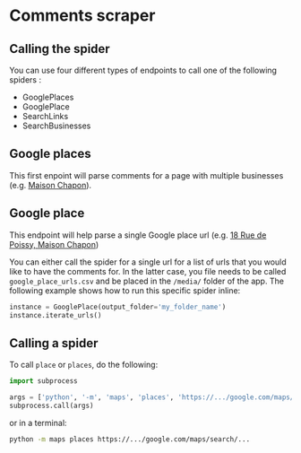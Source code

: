 # Comments scraper

## Calling the spider

You can use four different types of endpoints to call one of the following spiders :
* GooglePlaces
* GooglePlace
* SearchLinks
* SearchBusinesses

## Google places

This first enpoint will parse comments for a page with multiple businesses (e.g. [Maison Chapon](https://www.google.com/maps/search/maison+chapon/@48.8252496,2.2837276,11.92z?entry=ttu)).


## Google place

This endpoint will help parse a single Google place url (e.g. [18 Rue de Poissy, Maison Chapon](https://www.google.com/maps/place/Chocolat+Chapon/@48.8973502,2.0882916,17z/data=!4m15!1m8!3m7!1s0x47e6882de959a627:0x52a8c365babfeeed!2s18+Rue+de+Poissy,+78100+Saint-Germain-en-Laye!3b1!8m2!3d48.8973467!4d2.0908665!16s%2Fg%2F11c3q3x11y!3m5!1s0x47e689f6f8cf3925:0x9ab72e2475c1a6d0!8m2!3d48.8973467!4d2.0908665!16s%2Fg%2F11vjmvncpn?entry=ttu)) 

You can either call the spider for a single url for a list of urls that you would like to have the comments for. In the latter case, you file needs to be called `google_place_urls.csv` and be placed in the `/media/` folder of the app. The following example shows how to run this specific spider inline:

```python
instance = GooglePlace(output_folder='my_folder_name')
instance.iterate_urls()
```


## Calling a spider

To call `place` or `places`, do the following:

```python
import subprocess

args = ['python', '-m', 'maps', 'places', 'https://.../google.com/maps/search/...']
subprocess.call(args)
```

or in a terminal:

```bash
python -m maps places https://.../google.com/maps/search/...
```
